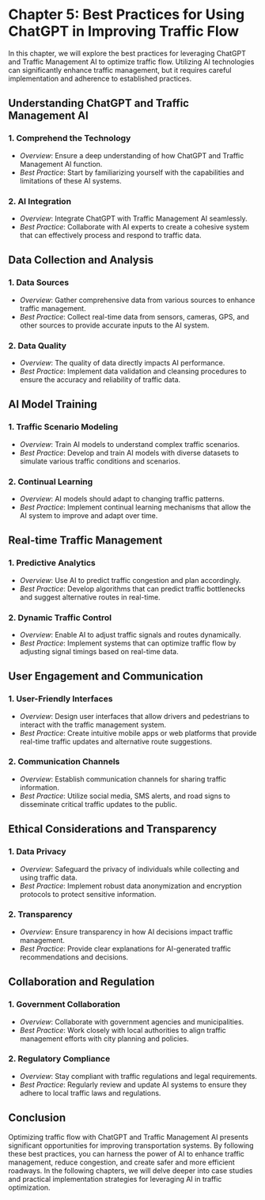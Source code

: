 Chapter 5: Best Practices for Using ChatGPT in Improving Traffic Flow
=====================================================================

In this chapter, we will explore the best practices for leveraging ChatGPT and Traffic Management AI to optimize traffic flow. Utilizing AI technologies can significantly enhance traffic management, but it requires careful implementation and adherence to established practices.

Understanding ChatGPT and Traffic Management AI
-----------------------------------------------

### 1. **Comprehend the Technology**

* *Overview*: Ensure a deep understanding of how ChatGPT and Traffic Management AI function.
* *Best Practice*: Start by familiarizing yourself with the capabilities and limitations of these AI systems.

### 2. **AI Integration**

* *Overview*: Integrate ChatGPT with Traffic Management AI seamlessly.
* *Best Practice*: Collaborate with AI experts to create a cohesive system that can effectively process and respond to traffic data.

Data Collection and Analysis
----------------------------

### 1. **Data Sources**

* *Overview*: Gather comprehensive data from various sources to enhance traffic management.
* *Best Practice*: Collect real-time data from sensors, cameras, GPS, and other sources to provide accurate inputs to the AI system.

### 2. **Data Quality**

* *Overview*: The quality of data directly impacts AI performance.
* *Best Practice*: Implement data validation and cleansing procedures to ensure the accuracy and reliability of traffic data.

AI Model Training
-----------------

### 1. **Traffic Scenario Modeling**

* *Overview*: Train AI models to understand complex traffic scenarios.
* *Best Practice*: Develop and train AI models with diverse datasets to simulate various traffic conditions and scenarios.

### 2. **Continual Learning**

* *Overview*: AI models should adapt to changing traffic patterns.
* *Best Practice*: Implement continual learning mechanisms that allow the AI system to improve and adapt over time.

Real-time Traffic Management
----------------------------

### 1. **Predictive Analytics**

* *Overview*: Use AI to predict traffic congestion and plan accordingly.
* *Best Practice*: Develop algorithms that can predict traffic bottlenecks and suggest alternative routes in real-time.

### 2. **Dynamic Traffic Control**

* *Overview*: Enable AI to adjust traffic signals and routes dynamically.
* *Best Practice*: Implement systems that can optimize traffic flow by adjusting signal timings based on real-time data.

User Engagement and Communication
---------------------------------

### 1. **User-Friendly Interfaces**

* *Overview*: Design user interfaces that allow drivers and pedestrians to interact with the traffic management system.
* *Best Practice*: Create intuitive mobile apps or web platforms that provide real-time traffic updates and alternative route suggestions.

### 2. **Communication Channels**

* *Overview*: Establish communication channels for sharing traffic information.
* *Best Practice*: Utilize social media, SMS alerts, and road signs to disseminate critical traffic updates to the public.

Ethical Considerations and Transparency
---------------------------------------

### 1. **Data Privacy**

* *Overview*: Safeguard the privacy of individuals while collecting and using traffic data.
* *Best Practice*: Implement robust data anonymization and encryption protocols to protect sensitive information.

### 2. **Transparency**

* *Overview*: Ensure transparency in how AI decisions impact traffic management.
* *Best Practice*: Provide clear explanations for AI-generated traffic recommendations and decisions.

Collaboration and Regulation
----------------------------

### 1. **Government Collaboration**

* *Overview*: Collaborate with government agencies and municipalities.
* *Best Practice*: Work closely with local authorities to align traffic management efforts with city planning and policies.

### 2. **Regulatory Compliance**

* *Overview*: Stay compliant with traffic regulations and legal requirements.
* *Best Practice*: Regularly review and update AI systems to ensure they adhere to local traffic laws and regulations.

Conclusion
----------

Optimizing traffic flow with ChatGPT and Traffic Management AI presents significant opportunities for improving transportation systems. By following these best practices, you can harness the power of AI to enhance traffic management, reduce congestion, and create safer and more efficient roadways. In the following chapters, we will delve deeper into case studies and practical implementation strategies for leveraging AI in traffic optimization.
